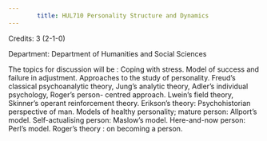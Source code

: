 ```yaml
---
        title: HUL710 Personality Structure and Dynamics
---
```

Credits: 3 (2-1-0)

Department: Department of Humanities and Social Sciences

The topics for discussion will be : Coping with stress. Model of success and failure in adjustment. Approaches to the study of personality. Freud’s classical psychoanalytic theory, Jung’s analytic theory, Adler’s individual psychology, Roger’s person- centred approach. Lwein’s field theory, Skinner’s operant reinforcement theory. Erikson’s theory: Psychohistorian perspective of man. Models of healthy personality; mature person: Allport’s model. Self-actualising person: Maslow’s model. Here-and-now person: Perl’s model. Roger’s theory : on becoming a person.